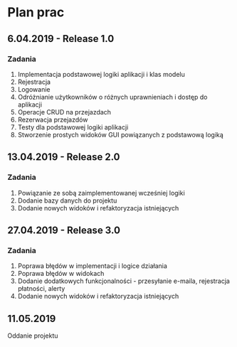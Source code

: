 # Plan prac

## 6.04.2019 - Release 1.0

### Zadania
1. Implementacja podstawowej logiki aplikacji i klas modelu
2. Rejestracja
3. Logowanie
4. Odróżnianie użytkowników o różnych uprawnieniach i dostęp do aplikacji 
5. Operacje CRUD na przejazdach
6. Rezerwacja przejazdów
7. Testy dla podstawowej logiki aplikacji
8. Stworzenie prostych widoków GUI powiązanych z podstawową logiką

## 13.04.2019 - Release 2.0

### Zadania
1. Powiązanie ze sobą zaimplementowanej wcześniej logiki
2. Dodanie bazy danych do projektu
3. Dodanie nowych widoków i refaktoryzacja istniejących

## 27.04.2019 - Release 3.0

### Zadania
1. Poprawa błędów w implementacji i logice działania
2. Poprawa błędów w widokach
2. Dodanie dodatkowych funkcjonalności - przesyłanie e-maila, rejestracja płatności, alerty
3. Dodanie nowych widoków i refaktoryzacja istniejących

## 11.05.2019
Oddanie projektu  